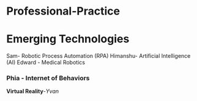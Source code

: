 # Professional-Practice
# Emerging Technologies
Sam- Robotic Process Automation (RPA)
Himanshu- Artificial Intelligence (AI)
Edward - Medical Robotics

### Phia - Internet of Behaviors 
<strong>Virtual Reality</strong>-<em>Yvan</em>
